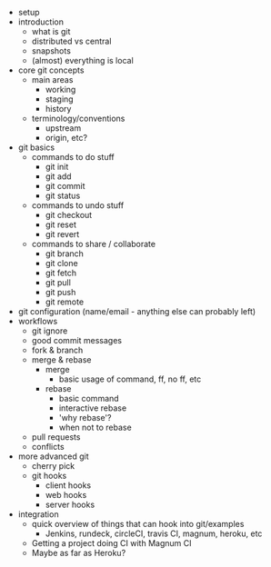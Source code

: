 - setup
- introduction
  - what is git
  - distributed vs central
  - snapshots
  - (almost) everything is local
- core git concepts
  - main areas
    - working
    - staging
    - history
  - terminology/conventions
    - upstream
    - origin, etc?
- git basics
  - commands to do stuff
    - git init
    - git add
    - git commit
    - git status
  - commands to undo stuff
    - git checkout
    - git reset
    - git revert
  - commands to share / collaborate
    - git branch
    - git clone
    - git fetch
    - git pull
    - git push
    - git remote
- git configuration (name/email - anything else can probably left)
- workflows
  - git ignore
  - good commit messages
  - fork & branch
  - merge & rebase
    - merge
      - basic usage of command, ff, no ff, etc
    - rebase
      - basic command
      - interactive rebase
      - 'why rebase'?
      - when not to rebase
  - pull requests
  - conflicts
- more advanced git
  - cherry pick
  - git hooks
    - client hooks
    - web hooks
    - server hooks
- integration
  - quick overview of things that can hook into git/examples
    - Jenkins, rundeck, circleCI, travis CI, magnum, heroku, etc
  - Getting a project doing CI with Magnum CI
  - Maybe as far as Heroku?
